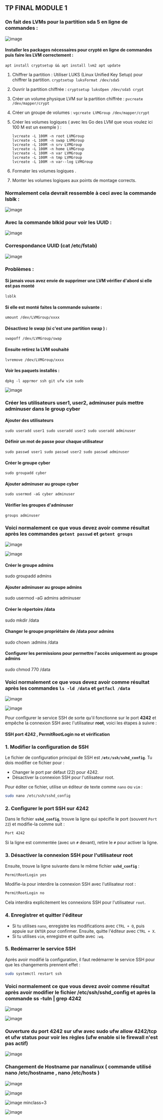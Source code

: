## TP FINAL MODULE 1

### On fait des LVMs pour la partition sda 5 en ligne de commandes :

![image](https://github.com/user-attachments/assets/ffdb10c4-fb66-4fdb-8596-9254b447062a)


#### Installer les packages nécessaires pour crypté en ligne de commandes puis faire les LVM correctement :

`apt install cryptsetup && apt install lvm2
apt update`

1. Chiffrer la partition :
   Utiliser LUKS (Linux Unified Key Setup) pour chiffrer la partition. 
   `cryptsetup luksFormat /dev/sda5`

2. Ouvrir la partition chiffrée :
   `cryptsetup luksOpen /dev/sda5 crypt`

3. Créer un volume physique LVM sur la partition chiffrée :
   `pvcreate /dev/mapper/crypt`

4. Créer un groupe de volumes :
   `vgcreate LVMGroup /dev/mapper/crypt`

5. Créer les volumes logiques ( avec les Go des LVM que vous voulez ici 100 M est un exemple ) :
   ```
   lvcreate -L 100M -n root LVMGroup
   lvcreate -L 100M -n swap LVMGroup
   lvcreate -L 100M -n srv LVMGroup
   lvcreate -L 100M -n home LVMGroup
   lvcreate -L 100M -n var LVMGroup
   lvcreate -L 100M -n tmp LVMGroup
   lvcreate -L 100M -n var--log LVMGroup
   ```

7. Formater les volumes logiques .

8. Monter les volumes logiques aux points de montage corrects.

### Normalement cela devrait ressemble à ceci avec la commande lsblk :

 ![image](https://github.com/user-attachments/assets/d586204c-56d3-40e2-af0b-b9098903bf25)

### Avec la commande blkid pour voir les UUID :

![image](https://github.com/user-attachments/assets/60aa0cf4-f282-47fe-b7cc-af83e2b45244)

### Correspondance UUID (cat /etc/fstab)

![image](https://github.com/user-attachments/assets/46de52e1-c30b-425b-b523-0e90b1159592)


### Problèmes :

#### Si jamais vous avez envie de supprimer une LVM vérifier d'abord si elle est pas monté

`lsblk`

#### Si elle est monté faites la commande suivante :

`umount /dev/LVMGroup/xxxx`

#### Désactivez le swap (si c'est une partition swap )  :

`swapoff /dev/LVMGroup/swap`

#### Ensuite retirez la LVM souhaité

`lvremove /dev/LVMGroup/xxxx`

#### Voir les paquets installés :

`dpkg -l apprmor ssh git ufw vim sudo`

![image](https://github.com/user-attachments/assets/e7407b4c-0933-4865-ab58-d0e163733bab)

### Créer les utilisateurs user1, user2, adminuser puis mettre adminuser dans le group cyber
#### Ajouter des utilisateurs
`sudo useradd user1
sudo useradd user2
sudo useradd adminuser`

#### Définir un mot de passe pour chaque utilisateur
`sudo passwd user1
sudo passwd user2
sudo passwd adminuser`

#### Créer le groupe cyber
`sudo groupadd cyber`

#### Ajouter adminuser au groupe cyber
`sudo usermod -aG cyber adminuser`

#### Vérifier les groupes d'adminuser
`groups adminuser`

### Voici normalement ce que vous devez avoir comme résultat après les commandes  `getent passwd` et `getent groups`

![image](https://github.com/user-attachments/assets/256bfa75-f571-448c-8289-90141c9889e8)

![image](https://github.com/user-attachments/assets/9148f72b-1dad-4bd3-968e-d0769a34c487)


#### Créer le groupe admins
sudo groupadd admins

#### Ajouter adminuser au groupe admins
sudo usermod -aG admins adminuser

#### Créer le répertoire /data
sudo mkdir /data

#### Changer le groupe propriétaire de /data pour admins
sudo chown :admins /data

#### Configurer les permissions pour permettre l'accès uniquement au groupe admins
sudo chmod 770 /data

### Voici normalement ce que vous devez avoir comme résultat après les commandes  `ls -ld /data` et `getfacl /data`
![image](https://github.com/user-attachments/assets/85b700d4-7a93-46c7-b68d-5279166757c0)

![image](https://github.com/user-attachments/assets/cdd16a0f-a5d1-4353-8a67-92f959807670)

Pour configurer le service SSH de sorte qu'il fonctionne sur le port **4242** et empêche la connexion SSH avec l'utilisateur **root**, voici les étapes à suivre :

#### SSH port 4242 , PermitRootLogin no et vérification

### 1. Modifier la configuration de SSH

Le fichier de configuration principal de SSH est **`/etc/ssh/sshd_config`**. Tu dois modifier ce fichier pour :
- Changer le port par défaut (22) pour 4242.
- Désactiver la connexion SSH pour l'utilisateur root.

Pour éditer ce fichier, utilise un éditeur de texte comme `nano` ou `vim` :

```bash
sudo nano /etc/ssh/sshd_config
```

### 2. Configurer le port SSH sur 4242

Dans le fichier **`sshd_config`**, trouve la ligne qui spécifie le port (souvent `Port 22`) et modifie-la comme suit :

```bash
Port 4242
```

Si la ligne est commentée (avec un `#` devant), retire le `#` pour activer la ligne.

### 3. Désactiver la connexion SSH pour l'utilisateur root

Ensuite, trouve la ligne suivante dans le même fichier **`sshd_config`** :

```bash
PermitRootLogin yes
```

Modifie-la pour interdire la connexion SSH avec l'utilisateur root :

```bash
PermitRootLogin no
```

Cela interdira explicitement les connexions SSH pour l'utilisateur `root`.

### 4. Enregistrer et quitter l'éditeur

- Si tu utilises `nano`, enregistre les modifications avec `CTRL + O`, puis appuie sur `ENTER` pour confirmer. Ensuite, quitte l'éditeur avec `CTRL + X`.
- Si tu utilises `vim`, enregistre et quitte avec `:wq`.

### 5. Redémarrer le service SSH

Après avoir modifié la configuration, il faut redémarrer le service SSH pour que les changements prennent effet :

```bash
sudo systemctl restart ssh
```

### Voici normalement ce que vous devez avoir comme résultat après avoir modifier le fichier /etc/ssh/sshd_config et après la commande ss -tuln | grep 4242

![image](https://github.com/user-attachments/assets/8ba7bbc1-f1c4-4d46-935b-3adb6bdb090b)

![image](https://github.com/user-attachments/assets/739a2c79-dfe9-46fe-8cf4-8d3188f116df)

### Ouverture du port 4242 sur ufw avec sudo ufw allow 4242/tcp et ufw status pour voir les règles (ufw enable si le firewall n'est pas actif)

![image](https://github.com/user-attachments/assets/9f9932aa-f987-4035-8221-76557def3e47)


### Changement de Hostname par nanalinux ( commande utilisé nano /etc/hostname , nano /etc/hosts )

![image](https://github.com/user-attachments/assets/5516d60a-3272-4592-bb44-bec754f84bb0)

![image](https://github.com/user-attachments/assets/05eeb741-6195-4602-91fa-a7712b338e15)


![image](https://github.com/user-attachments/assets/59c70a30-5f6b-4c99-9502-79cc6b3f5942) minclass=3

![image](https://github.com/user-attachments/assets/85e6d8f9-c6b0-4201-aaa5-4aec63217097)

